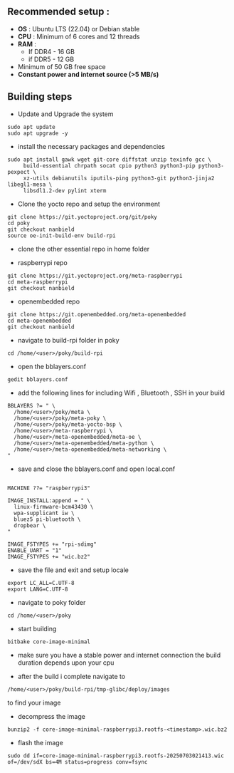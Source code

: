 ## Recommended setup : 

- **OS** : Ubuntu LTS (22.04) or Debian stable 
- **CPU** : Minimum of 6 cores and 12 threads 
- **RAM** : 
	- If DDR4 - 16 GB 
	- if DDR5 - 12 GB 
- Minimum of 50 GB free space 
- **Constant power and internet source (>5 MB/s)**

## Building steps

-  Update and Upgrade the system 
```
sudo apt update 
sudo apt upgrade -y
```

- install the necessary packages and dependencies 
```
sudo apt install gawk wget git-core diffstat unzip texinfo gcc \
     build-essential chrpath socat cpio python3 python3-pip python3-pexpect \
     xz-utils debianutils iputils-ping python3-git python3-jinja2 libegl1-mesa \
     libsdl1.2-dev pylint xterm
```

- Clone the yocto repo  and setup the environment 
```
git clone https://git.yoctoproject.org/git/poky
cd poky
git checkout nanbield
source oe-init-build-env build-rpi
```
- clone the other essential repo in home folder 

- raspberrypi repo
```
git clone https://git.yoctoproject.org/meta-raspberrypi
cd meta-raspberrypi
git checkout nanbield 
```

- openembedded repo
```
git clone https://git.openembedded.org/meta-openembedded
cd meta-openembedded
git checkout nanbield 
```

- navigate to build-rpi folder in poky 
```
cd /home/<user>/poky/build-rpi
```

- open the bblayers.conf
```
gedit bblayers.conf
```

-  add the following lines for including Wifi , Bluetooth , SSH in your build 
```
BBLAYERS ?= " \
  /home/<user>/poky/meta \
  /home/<user>/poky/meta-poky \
  /home/<user>/poky/meta-yocto-bsp \
  /home/<user>/meta-raspberrypi \
  /home/<user>/meta-openembedded/meta-oe \
  /home/<user>/meta-openembedded/meta-python \
  /home/<user>/meta-openembedded/meta-networking \
"
```

- save and close the bblayers.conf and open local.conf
```

MACHINE ??= "raspberrypi3"

IMAGE_INSTALL:append = " \
  linux-firmware-bcm43430 \
  wpa-supplicant iw \
  bluez5 pi-bluetooth \
  dropbear \
"

IMAGE_FSTYPES += "rpi-sdimg"
ENABLE_UART = "1"
IMAGE_FSTYPES += "wic.bz2"

```

- save the file and exit and setup locale 
```
export LC_ALL=C.UTF-8
export LANG=C.UTF-8
```

- navigate to poky folder 
```
cd /home/<user>/poky
```

- start building
```
bitbake core-image-minimal
```

- make sure you have a stable power and internet connection the build duration depends upon your cpu 

- after the build i complete navigate to 
```
/home/<user>/poky/build-rpi/tmp-glibc/deploy/images
```
to find your image 

-  decompress the image 
```
bunzip2 -f core-image-minimal-raspberrypi3.rootfs-<timestamp>.wic.bz2

```

- flash the image 
```
sudo dd if=core-image-minimal-raspberrypi3.rootfs-20250703021413.wic of=/dev/sdX bs=4M status=progress conv=fsync

```
